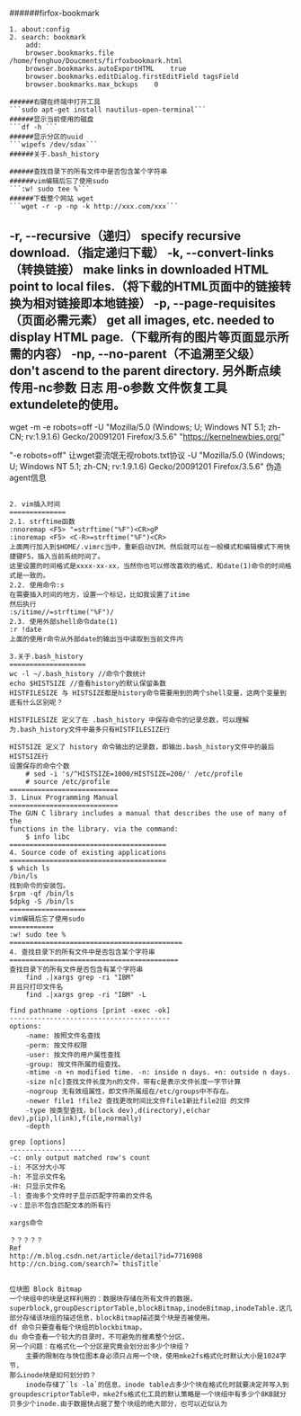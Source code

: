 ######firfox-bookmark
```
1. about:config
2. search: bookmark
	add:
	browser.bookmarks.file	/home/fenghuo/Doucments/firfoxbookmark.html
	browser.bookmarks.autoExportHTML	true
	browser.bookmarks.editDialog.firstEditField	tagsField
	browser.bookmarks.max_bckups	0
	
######右键在终端中打开工具
```sudo apt-get install nautilus-open-terminal```
######显示当前使用的磁盘
```df -h ```
######显示分区的uuid
```wipefs /dev/sdax```
######关于.bash_history

######查找目录下的所有文件中是否包含某个字符串
######vim编辑后忘了使用sudo
```:w! sudo tee %```
######下载整个网站 wget
```wget -r -p -np -k http://xxx.com/xxx```
```
-r,  --recursive（递归）          specify recursive download.（指定递归下载）
-k,  --convert-links（转换链接）      make links in downloaded HTML point to local files.（将下载的HTML页面中的链接转换为相对链接即本地链接）
-p,  --page-requisites（页面必需元素）    get all images, etc. needed to display HTML page.（下载所有的图片等页面显示所需的内容）
-np, --no-parent（不追溯至父级）          don't ascend to the parent directory.
另外断点续传用-nc参数 日志 用-o参数
文件恢复工具extundelete的使用。
--------------------------------------------------------------------
wget -m -e robots=off -U "Mozilla/5.0 (Windows; U; Windows NT 5.1; zh-CN; rv:1.9.1.6) Gecko/20091201 Firefox/3.5.6" "https://kernelnewbies.org/"

"-e robots=off"  让wget耍流氓无视robots.txt协议
-U "Mozilla/5.0 (Windows; U; Windows NT 5.1; zh-CN; rv:1.9.1.6) Gecko/20091201 Firefox/3.5.6"  伪造agent信息
```

2. vim插入时间
==============
2.1. strftime函数
:nnoremap <F5> "=strftime("%F")<CR>gP
:inoremap <F5> <C-R>=strftime("%F")<CR>
上面两行加入到$HOME/.vimrc当中，重新启动VIM，然后就可以在一般模式和编辑模式下用快捷键F5，插入当前系统时间了。
这里设置的时间格式是xxxx-xx-xx，当然你也可以修改喜欢的格式，和date(1)命令的时间格式是一致的。
2.2. 使用命令:s
在需要插入时间的地方，设置一个标记，比如我设置了itime
然后执行
:s/itime//=strftime("%F")/
2.3. 使用外部shell命令date(1)
:r !date
上面的使用r命令从外部date的输出当中读取到当前文件内

3.关于.bash_history
===================
wc -l ~/.bash_history //命令个数统计
echo $HISTSIZE //查看history的默认保留条数
HISTFILESIZE 与 HISTSIZE都是history命令需要用到的两个shell变量，这两个变量到底有什么区别呢？

HISTFILESIZE 定义了在 .bash_history 中保存命令的记录总数，可以理解为.bash_history文件中最多只有HISTFILESIZE行

HISTSIZE 定义了 history 命令输出的记录数，即输出.bash_history文件中的最后HISTSIZE行
设置保存的命令个数
	# sed -i 's/^HISTSIZE=1000/HISTSIZE=200/' /etc/profile
	# source /etc/profile  
===========================
3. Linux Programming Manual
===========================
The GUN C library includes a manual that describes the use of many of the
functions in the library. via the command:
	$ info libc
=======================================
4. Source code of existing applications
=======================================
$ which ls
/bin/ls
找到命令的安装包。
$rpm -qf /bin/ls
$dpkg -S /bin/ls
===================
vim编辑后忘了使用sudo
===========
:w! sudo tee %
===========================================
4. 查找目录下的所有文件中是否包含某个字符串
==========================================
查找目录下的所有文件是否包含有某个字符串
	find .|xargs grep -ri "IBM"
并且只打印文件名
	find .|xargs grep -ri "IBM" -L

find pathname -options [print -exec -ok]
----------------------------------------
options:
	-name: 按照文件名查找
	-perm: 按文件权限
	-user: 按文件的用户属性查找
	-group: 按文件所属的组查找。
	-mtime -n +n modified time. -n: inside n days. +n: outside n days.
	-size n[c]查找文件长度为n的文件，带有c是表示文件长度一字节计算
	-nogroup 无有效组属性，即文件所属组在/etc/groups中不存在。
	-newer file1 !file2 查找更改时间比文件file1新比file2旧 的文件
	-type 按类型查找，b(lock dev),d(irectory),e(char dev),p(ip),l(ink),f(ile,normally)
	-depth

grep [options]
-------------------
-c: only output matched row's count
-i: 不区分大小写
-h: 不显示文件名
-H: 只显示文件名
-l: 查询多个文件时子显示匹配字符串的文件名
-v：显示不包含匹配文本的所有行

xargs命令

？？？？？
Ref
http://m.blog.csdn.net/article/detail?id=7716908
http://cn.bing.com/search?=`thisTitle`


位块图 Block Bitmap
一个块组中的块是这样利用的：数据块存储在所有文件的数据，superblock,groupDescriptorTable,blockBitmap,inodeBitmap,inodeTable.这几部分存储该块组的描述信息，blockBitmap描述莫个块是否被使用。
df 命令只要查看每个块组的blockbitmap，
du 命令查看一个较大的目录时，不可避免的搜素整个分区，
另一个问题：在格式化一个分区是究竟会划分出多少个块组？
	主要的限制在与快位图本身必须只占用一个块，使用mke2fs格式化时默认大小是1024字节，
那么inode块是如何划分的？
	inode存储了`ls -la`的信息，inode table占多少个块在格式化时就要决定并写入到 groupdescriptorTable中，mke2fs格式化工具的默认策略是一个块组中有多少个8KB就分贝多少个inode.由于数据快占据了整个块组的绝大部分，也可以近似认为
